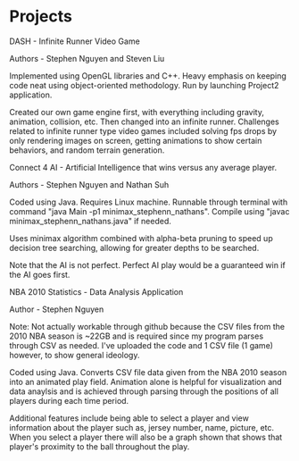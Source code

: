 # Projects

  DASH - Infinite Runner Video Game

Authors - Stephen Nguyen and Steven Liu

Implemented using OpenGL libraries and C++. Heavy emphasis on keeping code neat using object-oriented methodology. Run by launching Project2 application.

Created our own game engine first, with everything including gravity, animation, collision, etc. Then changed into an infinite runner. Challenges related to infinite runner type video games included solving fps drops by only rendering images on screen, getting animations to show certain behaviors, and random terrain generation.



  Connect 4 AI - Artificial Intelligence that wins versus any average player.

Authors - Stephen Nguyen and Nathan Suh

Coded using Java. Requires Linux machine. Runnable through terminal with command "java Main -p1 minimax_stephenn_nathans". Compile using "javac minimax_stephenn_nathans.java" if needed.

Uses minimax algorithm combined with alpha-beta pruning to speed up decision tree searching, allowing for greater depths to be searched.

Note that the AI is not perfect. Perfect AI play would be a guaranteed win if the AI goes first.



  NBA 2010 Statistics - Data Analysis Application

Author - Stephen Nguyen

Note: Not actually workable through github because the CSV files from the 2010 NBA season is ~22GB and is required since my program parses through CSV as needed. I've uploaded the code and 1 CSV file (1 game) however, to show general ideology.

Coded using Java. Converts CSV file data given from the NBA 2010 season into an animated play field. Animation alone is helpful for visualization and data anaylsis and is achieved through parsing through the positions of all players during each time period.

Additional features include being able to select a player and view information about the player such as, jersey number, name, picture, etc. When you select a player there will also be a graph shown that shows that player's proximity to the ball throughout the play. 
